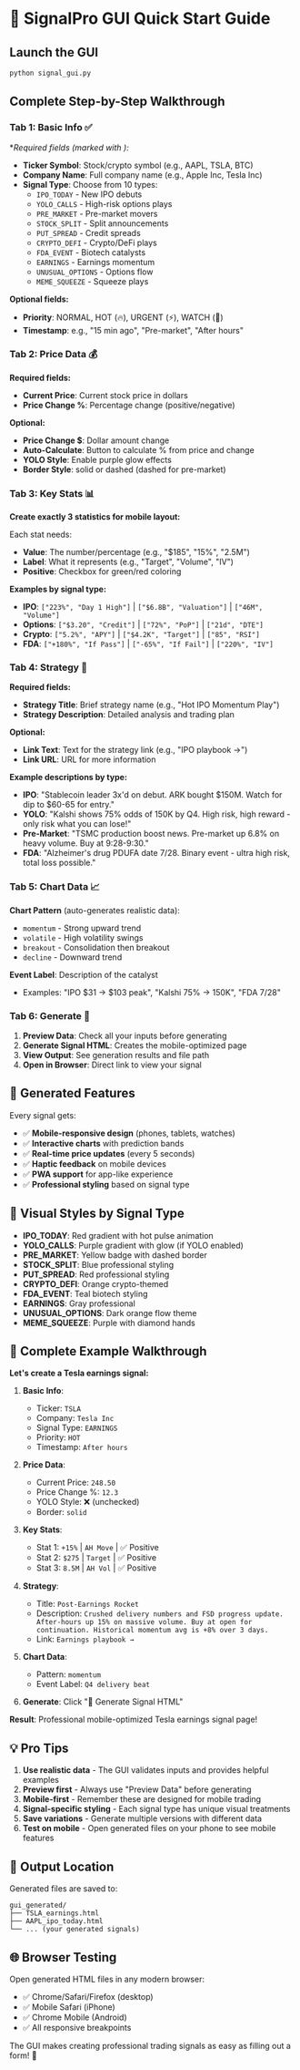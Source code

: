 # 🎯 SignalPro GUI Quick Start Guide

## Launch the GUI

```bash
python signal_gui.py
```

## Complete Step-by-Step Walkthrough

### Tab 1: Basic Info ✅
**Required fields (marked with *):**
- **Ticker Symbol**: Stock/crypto symbol (e.g., AAPL, TSLA, BTC)
- **Company Name**: Full company name (e.g., Apple Inc, Tesla Inc)
- **Signal Type**: Choose from 10 types:
  - `IPO_TODAY` - New IPO debuts 
  - `YOLO_CALLS` - High-risk options plays
  - `PRE_MARKET` - Pre-market movers
  - `STOCK_SPLIT` - Split announcements
  - `PUT_SPREAD` - Credit spreads
  - `CRYPTO_DEFI` - Crypto/DeFi plays
  - `FDA_EVENT` - Biotech catalysts
  - `EARNINGS` - Earnings momentum
  - `UNUSUAL_OPTIONS` - Options flow
  - `MEME_SQUEEZE` - Squeeze plays

**Optional fields:**
- **Priority**: NORMAL, HOT (🔥), URGENT (⚡), WATCH (👀)
- **Timestamp**: e.g., "15 min ago", "Pre-market", "After hours"

### Tab 2: Price Data 💰
**Required fields:**
- **Current Price**: Current stock price in dollars
- **Price Change %**: Percentage change (positive/negative)

**Optional:**
- **Price Change $**: Dollar amount change
- **Auto-Calculate**: Button to calculate % from price and change
- **YOLO Style**: Enable purple glow effects
- **Border Style**: solid or dashed (dashed for pre-market)

### Tab 3: Key Stats 📊
**Create exactly 3 statistics for mobile layout:**

Each stat needs:
- **Value**: The number/percentage (e.g., "$185", "15%", "2.5M")
- **Label**: What it represents (e.g., "Target", "Volume", "IV")
- **Positive**: Checkbox for green/red coloring

**Examples by signal type:**
- **IPO**: `["223%", "Day 1 High"]` | `["$6.8B", "Valuation"]` | `["46M", "Volume"]`
- **Options**: `["$3.20", "Credit"]` | `["72%", "PoP"]` | `["21d", "DTE"]`
- **Crypto**: `["5.2%", "APY"]` | `["$4.2K", "Target"]` | `["85", "RSI"]`
- **FDA**: `["+180%", "If Pass"]` | `["-65%", "If Fail"]` | `["220%", "IV"]`

### Tab 4: Strategy 🧠
**Required fields:**
- **Strategy Title**: Brief strategy name (e.g., "Hot IPO Momentum Play")
- **Strategy Description**: Detailed analysis and trading plan

**Optional:**
- **Link Text**: Text for the strategy link (e.g., "IPO playbook →")
- **Link URL**: URL for more information

**Example descriptions by type:**
- **IPO**: "Stablecoin leader 3x'd on debut. ARK bought $150M. Watch for dip to $60-65 for entry."
- **YOLO**: "Kalshi shows 75% odds of 150K by Q4. High risk, high reward - only risk what you can lose!"
- **Pre-Market**: "TSMC production boost news. Pre-market up 6.8% on heavy volume. Buy at 9:28-9:30."
- **FDA**: "Alzheimer's drug PDUFA date 7/28. Binary event - ultra high risk, total loss possible."

### Tab 5: Chart Data 📈
**Chart Pattern** (auto-generates realistic data):
- `momentum` - Strong upward trend
- `volatile` - High volatility swings  
- `breakout` - Consolidation then breakout
- `decline` - Downward trend

**Event Label**: Description of the catalyst
- Examples: "IPO $31 → $103 peak", "Kalshi 75% → 150K", "FDA 7/28"

### Tab 6: Generate 🚀
1. **Preview Data**: Check all your inputs before generating
2. **Generate Signal HTML**: Creates the mobile-optimized page
3. **View Output**: See generation results and file path
4. **Open in Browser**: Direct link to view your signal

## 📱 Generated Features

Every signal gets:
- ✅ **Mobile-responsive design** (phones, tablets, watches)
- ✅ **Interactive charts** with prediction bands
- ✅ **Real-time price updates** (every 5 seconds)
- ✅ **Haptic feedback** on mobile devices
- ✅ **PWA support** for app-like experience
- ✅ **Professional styling** based on signal type

## 🎨 Visual Styles by Signal Type

- **IPO_TODAY**: Red gradient with hot pulse animation
- **YOLO_CALLS**: Purple gradient with glow (if YOLO enabled)
- **PRE_MARKET**: Yellow badge with dashed border
- **STOCK_SPLIT**: Blue professional styling
- **PUT_SPREAD**: Red professional styling
- **CRYPTO_DEFI**: Orange crypto-themed
- **FDA_EVENT**: Teal biotech styling
- **EARNINGS**: Gray professional
- **UNUSUAL_OPTIONS**: Dark orange flow theme
- **MEME_SQUEEZE**: Purple with diamond hands

## 🚀 Complete Example Walkthrough

**Let's create a Tesla earnings signal:**

1. **Basic Info**:
   - Ticker: `TSLA`
   - Company: `Tesla Inc`
   - Signal Type: `EARNINGS`
   - Priority: `HOT`
   - Timestamp: `After hours`

2. **Price Data**:
   - Current Price: `248.50`
   - Price Change %: `12.3`
   - YOLO Style: ❌ (unchecked)
   - Border: `solid`

3. **Key Stats**:
   - Stat 1: `+15%` | `AH Move` | ✅ Positive
   - Stat 2: `$275` | `Target` | ✅ Positive  
   - Stat 3: `8.5M` | `AH Vol` | ✅ Positive

4. **Strategy**:
   - Title: `Post-Earnings Rocket`
   - Description: `Crushed delivery numbers and FSD progress update. After-hours up 15% on massive volume. Buy at open for continuation. Historical momentum avg is +8% over 3 days.`
   - Link: `Earnings playbook →`

5. **Chart Data**:
   - Pattern: `momentum`
   - Event Label: `Q4 delivery beat`

6. **Generate**: Click "🚀 Generate Signal HTML"

**Result**: Professional mobile-optimized Tesla earnings signal page!

## 💡 Pro Tips

1. **Use realistic data** - The GUI validates inputs and provides helpful examples
2. **Preview first** - Always use "Preview Data" before generating
3. **Mobile-first** - Remember these are designed for mobile trading
4. **Signal-specific styling** - Each signal type has unique visual treatments
5. **Save variations** - Generate multiple versions with different data
6. **Test on mobile** - Open generated files on your phone to see mobile features

## 📁 Output Location

Generated files are saved to:
```
gui_generated/
├── TSLA_earnings.html
├── AAPL_ipo_today.html
└── ... (your generated signals)
```

## 🌐 Browser Testing

Open generated HTML files in any modern browser:
- ✅ Chrome/Safari/Firefox (desktop)
- ✅ Mobile Safari (iPhone)
- ✅ Chrome Mobile (Android)
- ✅ All responsive breakpoints

The GUI makes creating professional trading signals as easy as filling out a form! 🎯